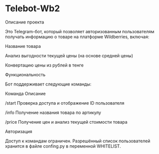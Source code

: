 # Telebot-Wb2

Описание проекта

Это Telegram-бот, который позволяет авторизованным пользователям получать информацию о товаре на платформе Wildberries, включая:

Название товара

Анализ выгодности текущей цены (на основе средней цены)

Конвертацию цены из рублей в тенге

Функциональность



Бот поддерживает следующие команды: 

Команда	Описание

/start	Проверка доступа и отображение ID пользователя

/info	Получение названия товара по артикулу

/price	Получение цен и анализ текущей стоимости товара



Авторизация

Доступ к командам ограничен. Разрешённый список пользователей хранится в файле confing.py в переменной WHITELIST.
